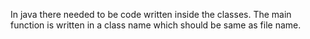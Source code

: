 In java there needed to be code written inside the classes.
The main function is written in a class name which should be same as file name.

